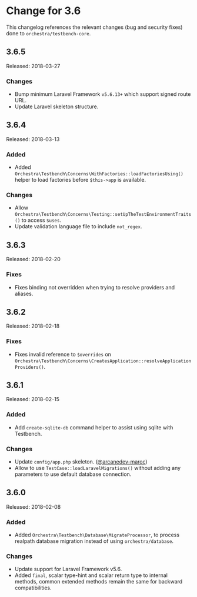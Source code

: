 # Change for 3.6

This changelog references the relevant changes (bug and security fixes) done to `orchestra/testbench-core`.

## 3.6.5

Released: 2018-03-27

### Changes

* Bump minimum Laravel Framework `v5.6.13+` which support signed route URL.
* Update Laravel skeleton structure.

## 3.6.4

Released: 2018-03-13

### Added

* Added `Orchestra\Testbench\Concerns\WithFactories::loadFactoriesUsing()` helper to load factories before `$this->app` is available.

### Changes

* Allow `Orchestra\Testbench\Concerns\Testing::setUpTheTestEnvironmentTraits()` to access `$uses`.
* Update validation language file to include `not_regex`.

## 3.6.3

Released: 2018-02-20

### Fixes

* Fixes binding not overridden when trying to resolve providers and aliases.

## 3.6.2

Released: 2018-02-18

### Fixes

* Fixes invalid reference to `$overrides` on `Orchestra\Testbench\Concerns\CreatesApplication::resolveApplicationProviders()`.

## 3.6.1

Released: 2018-02-15

### Added

* Add `create-sqlite-db` command helper to assist using sqlite with Testbench.

### Changes

* Update `config/app.php` skeleton. ([@arcanedev-maroc](https://github.com/arcanedev-maroc))
* Allow to use `TestCase::loadLaravelMigrations()` without adding any parameters to use default database connection.

## 3.6.0

Released: 2018-02-08

### Added

* Added `Orchestra\Testbench\Database\MigrateProcessor`, to process realpath database migration instead of using `orchestra/database`.

### Changes

* Update support for Laravel Framework v5.6.
* Added `final`, scalar type-hint and scalar return type to internal methods, common extended methods remain the same for backward compatibilities.
